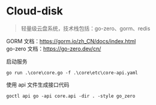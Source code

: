 # Cloud-disk

> 轻量级云盘系统，技术栈包括：go-zero、gorm、redis

GORM 文档：https://gorm.io/zh_CN/docs/index.html  
go-zero 文档：https://go-zero.dev/cn/ 

启动服务
```text
go run .\core\core.go -f .\core\etc\core-api.yaml
```

使用 api 文件生成接口代码
```text
goctl api go -api core.api -dir . -style go_zero
```
